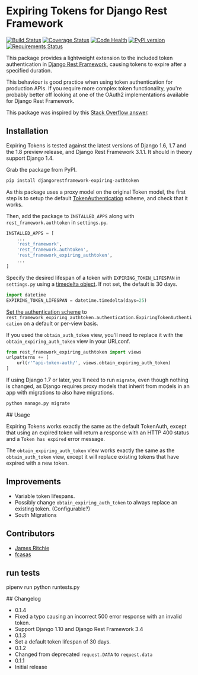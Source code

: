 # Expiring Tokens for Django Rest Framework

[![Build Status](https://travis-ci.org/JamesRitchie/django-rest-framework-expiring-tokens.svg?branch=master)](https://travis-ci.org/JamesRitchie/django-rest-framework-expiring-tokens)
[![Coverage Status](https://coveralls.io/repos/JamesRitchie/django-rest-framework-expiring-tokens/badge.svg)](https://coveralls.io/r/JamesRitchie/django-rest-framework-expiring-tokens)
[![Code Health](https://landscape.io/github/JamesRitchie/django-rest-framework-expiring-tokens/master/landscape.svg?style=flat)](https://landscape.io/github/JamesRitchie/django-rest-framework-expiring-tokens/master)
[![PyPI version](https://badge.fury.io/py/djangorestframework-expiring-authtoken.svg)](http://badge.fury.io/py/djangorestframework-expiring-authtoken)
[![Requirements Status](https://requires.io/github/JamesRitchie/django-rest-framework-expiring-tokens/requirements.svg?branch=master)](https://requires.io/github/JamesRitchie/django-rest-framework-expiring-tokens/requirements/?branch=master)

This package provides a lightweight extension to the included token
authentication in
[Django Rest Framework](http://www.django-rest-framework.org/), causing tokens
to expire after a specified duration.

This behaviour is good practice when using token authentication for production
APIs.
If you require more complex token functionality, you're probably better off
looking at one of the OAuth2 implementations available for Django Rest
Framework.

This package was inspired by this
[Stack Overflow answer](http://stackoverflow.com/a/15380732).

## Installation

Expiring Tokens is tested against the latest versions of Django 1.6, 1.7 and
the 1.8 preview release, and Django Rest Framework 3.1.1.
It should in theory support Django 1.4.

Grab the package from PyPI.

```zsh
pip install djangorestframework-expiring-authtoken
```

As this package uses a proxy model on the original Token model, the first step
is to setup the default
[TokenAuthentication](http://www.django-rest-framework.org/api-guide/authentication/#tokenauthentication)
scheme, and check that it works.

Then, add the package to `INSTALLED_APPS` along with `rest_framework.authtoken` in `settings.py`.

```python
INSTALLED_APPS = [
    ...
    'rest_framework',
    'rest_framework.authtoken',
    'rest_framework_expiring_authtoken',
    ...
]
```

Specify the desired lifespan of a token with `EXPIRING_TOKEN_LIFESPAN` in
`settings.py` using a
[timedelta object](https://docs.python.org/2/library/datetime.html#timedelta-objects).
If not set, the default is 30 days.

```python
import datetime
EXPIRING_TOKEN_LIFESPAN = datetime.timedelta(days=25)
```

[Set the authentication scheme](http://www.django-rest-framework.org/api-guide/authentication/#setting-the-authentication-scheme) to `rest_framework_expiring_authtoken.authentication.ExpiringTokenAuthentication`
on a default or per-view basis.

If you used the `obtain_auth_token` view, you'll need to replace it with the  `obtain_expiring_auth_token` view in your URLconf.

```python
from rest_framework_expiring_authtoken import views
urlpatterns += [
    url(r'^api-token-auth/', views.obtain_expiring_auth_token)
]
```

If using Django 1.7 or later, you'll need to run `migrate`, even though nothing
is changed, as Django requires proxy models that inherit from models in an
app with migrations to also have migrations.

```zsh
python manage.py migrate
```

## Usage

Expiring Tokens works exactly the same as the default TokenAuth, except that using an expired token will return a response with an HTTP 400 status and a `Token has expired` error message.

The `obtain_expiring_auth_token` view works exactly the same as the `obtain_auth_token` view, except it will replace existing tokens that have expired with a new token.

## Improvements

 * Variable token lifespans.
 * Possibly change `obtain_expiring_auth_token` to always replace an existing token. (Configurable?)
 * South Migrations

## Contributors

 * [James Ritchie](https://github.com/JamesRitchie)
 * [fcasas](https://github.com/fcasas)

## run tests
pipenv run python runtests.py

## Changelog

 * 0.1.4
  * Fixed a typo causing an incorrect 500 error response with an invalid token.
  * Support Django 1.10 and Django Rest Framework 3.4
 * 0.1.3
  * Set a default token lifespan of 30 days.
 * 0.1.2
  * Changed from deprecated `request.DATA` to `request.data`
 * 0.1.1
  * Initial release
